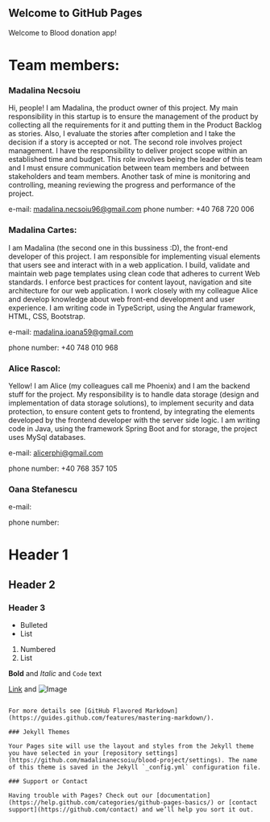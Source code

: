 ## Welcome to GitHub Pages

Welcome to Blood donation app!

# Team members:

 ### Madalina Necsoiu

  Hi, people! I am Madalina, the product owner of this project. My main responsibility in this startup is to ensure the management of the product by collecting all the requirements for it and putting them in the Product Backlog as stories. Also, I evaluate the stories after completion and I take the decision if a story is accepted or not.
  The second role involves project management. I have the responsibility to deliver project scope within an established time and budget. This role involves being the leader of this team and I must ensure communication between team members and between stakeholders and team members. Another task of mine is monitoring and controlling, meaning reviewing the progress and performance of the project.

  e-mail: madalina.necsoiu96@gmail.com
  phone number: +40 768 720 006

### Madalina Cartes:

  I am Madalina (the second one in this bussiness :D), the front-end developer of this project.
  I am responsible for implementing visual elements that users see and interact with in a web application. I build, validate and maintain web page templates using clean code that adheres to current Web standards. I enforce best practices for content layout, navigation and site architecture for our web application. I work closely with my colleague Alice and develop knowledge about web front-end development and user experience. 
  I am writing code in TypeScript, using the Angular framework, HTML, CSS, Bootstrap.

  e-mail: madalina.ioana59@gmail.com

  phone number: +40 748 010 968

### Alice Rascol:

  Yellow! I am Alice (my colleagues call me Phoenix) and I am the backend stuff for the project.
  My responsibility is to handle data storage (design and implementation of data storage solutions), to implement security and data protection, to ensure content gets to frontend, by integrating the elements developed by the frontend developer with the server side logic. I am writing  code in Java, using the framework Spring Boot and for storage, the project uses  MySql databases.

  e-mail: alicerphi@gmail.com
  
  phone number: +40 768 357 105

### Oana Stefanescu

  e-mail:

  phone number:




# Header 1
## Header 2
### Header 3

- Bulleted
- List

1. Numbered
2. List

**Bold** and _Italic_ and `Code` text

[Link](url) and ![Image](src)
```

For more details see [GitHub Flavored Markdown](https://guides.github.com/features/mastering-markdown/).

### Jekyll Themes

Your Pages site will use the layout and styles from the Jekyll theme you have selected in your [repository settings](https://github.com/madalinanecsoiu/blood-project/settings). The name of this theme is saved in the Jekyll `_config.yml` configuration file.

### Support or Contact

Having trouble with Pages? Check out our [documentation](https://help.github.com/categories/github-pages-basics/) or [contact support](https://github.com/contact) and we’ll help you sort it out.
